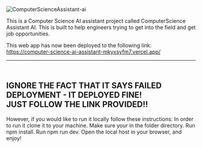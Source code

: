 ![ComputerScienceAssistant-ai](https://www.iimtindia.net/Blog/wp-content/uploads/2021/05/Machine-Learning.jpg)

This is a Computer Science AI assistant project called ComputerScience Assistant AI. This is built to help engineers trying to get into the field and get job opportunities.

This web app has now been deployed to the following link: https://computer-science-ai-assistant-mkyxsyfm7.vercel.app/

---------------------------------------------------------------------------
<br>**IGNORE THE FACT THAT IT SAYS FAILED DEPLOYMENT - IT DEPLOYED FINE!**
<br>**JUST FOLLOW THE LINK PROVIDED!!**
---------------------------------------------------------------------------

However, if you would like to run it locally follow these instructions:
In order to run it clone it to your machine.
Make sure your in the folder directory.
Run npm install.
Run npm run dev.
Open the local host in your browser, and enjoy!
